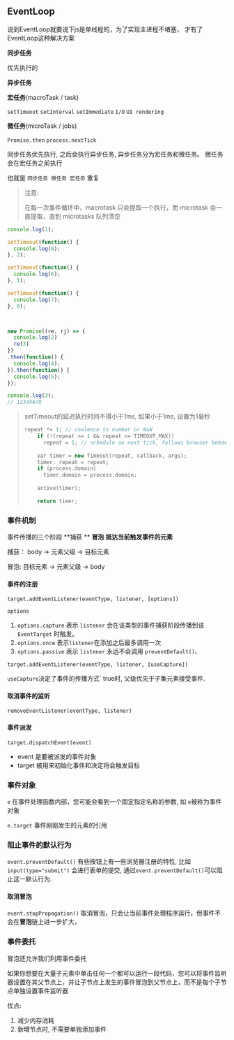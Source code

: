 ## EventLoop

说到EventLoop就要说下js是单线程的，为了实现主进程不堵塞， 才有了EventLoop这种解决方案

**同步任务**

优先执行的

**异步任务**

**宏任务**(macroTask / task)

`setTimeout` `setInterval` `setImmediate` `I/O` `UI rendering`

**微任务**(microTask / jobs)

`Promise.then` `process.nextTick`

同步任务优先执行, 之后会执行异步任务, 异步任务分为宏任务和微任务。 微任务会在宏任务之前执行

也就是 `同步任务 微任务 宏任务` 重复

> 注意:
>
> 在每一次事件循环中，macrotask 只会提取一个执行，而 microtask 会一直提取，直到 microtasks 队列清空

```javascript
console.log(1);

setTimeout(function() {
  console.log(8);
}, 2);

setTimeout(function() {
  console.log(6);
}, 1);

setTimeout(function() {
  console.log(7);
}, 0);



new Promise((re, rj) => {
  console.log(2)
  re(3)
})
.then(function() {
  console.log(4);
}).then(function() {
  console.log(5);
});

console.log(3);
// 12345678
```

> setTimeout的延迟执行时间不得小于1ms, 如果小于1ms, 设置为1毫秒
>
> ```c++
> repeat *= 1; // coalesce to number or NaN
> 	  if (!(repeat >= 1 && repeat <= TIMEOUT_MAX))
> 		repeat = 1; // schedule on next tick, follows browser behavior
> 	
> 	  var timer = new Timeout(repeat, callback, args);
> 	  timer._repeat = repeat;
> 	  if (process.domain)
> 		timer.domain = process.domain;
> 	
> 	  active(timer);
> 	
> 	  return timer;
> ```

### 事件机制

事件传播的三个阶段 **捕获 ** **冒泡** **抵达当前触发事件的元素**

捕获： body -> 元素父级 -> 目标元素

冒泡:  目标元素 -> 元素父级 -> body

#### 事件的注册

`target.addEventListener(eventType, listener, [options])`

`options`

1. `options.capture`  表示 `listener` 会在该类型的事件捕获阶段传播到该 `EventTarget` 时触发。
2. `options.once` 表示`listener`在添加之后最多调用一次
3. `options.passive` 表示 `listener` 永远不会调用 `preventDefault()。`

`target.addEventListener(eventType, listener, [useCapture])`

`useCapture`决定了事件的传播方式`  true时, 父级优先于子集元素接受事件.

#### 取消事件的监听

`removeEventListener(eventType, listener)`

#### 事件派发

`target.dispatchEvent(event)` 

+ event 是要被派发的事件对象
+ target 被用来初始化事件和决定将会触发目标

### 事件对象

`e` 在事件处理函数内部，您可能会看到一个固定指定名称的参数, 如 `e`被称为事件对象

`e.target` 事件刚刚发生的元素的引用

### 阻止事件的默认行为

`event.preventDefault()`  有些按钮上有一些浏览器注册的特性, 比如`input(type="submit")` 会进行表单的提交, 通过`event.preventDefault()`可以阻止这一默认行为.

#### 取消冒泡

`event.stopPropagation()`  取消冒泡，只会让当前事件处理程序运行，但事件不会在**冒泡**链上进一步扩大，

### 事件委托

冒泡还允许我们利用事件委托

如果你想要在大量子元素中单击任何一个都可以运行一段代码，您可以将事件监听器设置在其父节点上，并让子节点上发生的事件冒泡到父节点上，而不是每个子节点单独设置事件监听器

优点:

1. 减少内存消耗
2. 新增节点时, 不需要单独添加事件